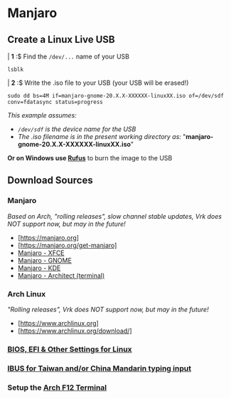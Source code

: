 # Manjaro

## Create a Linux Live USB

| **1** :$ Find the `/dev/...` name of your USB

```console
lsblk
```

| **2** :$ Write the .iso file to your USB (your USB will be erased!)

```console
sudo dd bs=4M if=manjaro-gnome-20.X.X-XXXXXX-linuxXX.iso of=/dev/sdf conv=fdatasync status=progress
```

*This example assumes:*

  - *`/dev/sdf` is the device name for the USB*
  - *The .iso filename is in the present working directory as:* "**manjaro-gnome-20.X.X-XXXXXX-linuxXX.iso**"

**Or on Windows use [Rufus](https://rufus.ie/)** to burn the image to the USB

## Download Sources

### Manjaro
*Based on Arch, "rolling releases", slow channel stable updates, Vrk does NOT support now, but may in the future!*
- [https://manjaro.org]
- [https://manjaro.org/get-manjaro]
- [Manjaro - XFCE](https://manjaro.org/downloads/official/xfce/)
- [Manjaro - GNOME](https://manjaro.org/downloads/official/gnome/)
- [Manjaro - KDE](https://manjaro.org/downloads/official/kde/)
- [Manjaro - Architect (terminal)](https://manjaro.org/downloads/official/architect/)

### Arch Linux
*"Rolling releases", Vrk does NOT support now, but may in the future!*
- [https://www.archlinux.org]
- [https://www.archlinux.org/download/]

### [BIOS, EFI & Other Settings for Linux](https://github.com/inkVerb/VIP/blob/master/install-BIOS-UEFI.md)
### [IBUS for Taiwan and/or China Mandarin typing input](https://github.com/inkVerb/VIP/blob/master/ibus_zh_TW.md)
### Setup the [Arch F12 Terminal](https://github.com/inkVerb/vip/blob/master/Arch-F12-Terminal.md)
